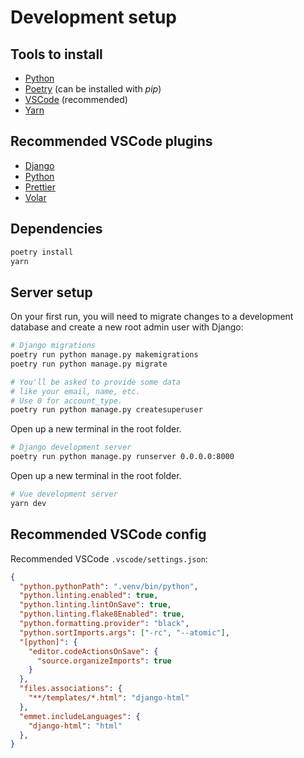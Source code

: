 # Development setup

## Tools to install

- [Python](https://python.org/downloads/)
- [Poetry](https://python-poetry.org) (can be installed with _pip_)
- [VSCode](https://code.visualstudio.com) (recommended)
- [Yarn](https://yarnpkg.com)

## Recommended VSCode plugins

- [Django](https://marketplace.visualstudio.com/items?itemName=batisteo.vscode-django)
- [Python](https://marketplace.visualstudio.com/items?itemName=ms-python.python)
- [Prettier](https://marketplace.visualstudio.com/items?itemName=esbenp.prettier-vscode)
- [Volar](https://marketplace.visualstudio.com/items?itemName=johnsoncodehk.volar)

## Dependencies

```bash
poetry install
yarn
```

## Server setup

On your first run, you will need to migrate changes to a development database and create a new root admin user with Django:

```bash
# Django migrations
poetry run python manage.py makemigrations
poetry run python manage.py migrate

# You'll be asked to provide some data
# like your email, name, etc.
# Use 0 for account_type.
poetry run python manage.py createsuperuser
```

Open up a new terminal in the root folder.

```bash
# Django development server
poetry run python manage.py runserver 0.0.0.0:8000
```

Open up a new terminal in the root folder.

```bash
# Vue development server
yarn dev
```

## Recommended VSCode config

Recommended VSCode ``.vscode/settings.json``:

```json
{
  "python.pythonPath": ".venv/bin/python",
  "python.linting.enabled": true,
  "python.linting.lintOnSave": true,
  "python.linting.flake8Enabled": true,
  "python.formatting.provider": "black",
  "python.sortImports.args": ["-rc", "--atomic"],
  "[python]": {
    "editor.codeActionsOnSave": {
      "source.organizeImports": true
    }
  },
  "files.associations": {
    "**/templates/*.html": "django-html"
  },
  "emmet.includeLanguages": {
    "django-html": "html"
  },
}
```
